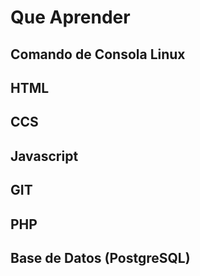 # Que Aprender

## Comando de Consola Linux

## HTML

## CCS

## Javascript

## GIT

## PHP

## Base de Datos (PostgreSQL)



